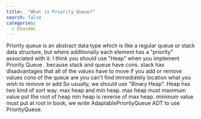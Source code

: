 ```yaml
---
title:  "What is Priority Queue?"
search: false
categories: 
  - DSandAL
---
```



Priority queue is an abstract data type which is like a regular queue or stack data structure, but where additionally each element has a "priority" associated with it.
I think you should use "Heap" when you implement Priority Queue . because stack and queue have cons.
stack has disadvantages that all of the values have to move if you add or remove values
cons of the queue are you can't find immediately location what you wish to remove or add 
So usually, we should use "Binary Heap". 
Heap has two kind of sort way. max heap  and min heap. 
max heap must maximum value put the root of heap
min heap is reverse of max heap. minimum value must put at root 
In book, we write AdaptablePriorityQueue ADT to use PriorityQueue.

<!--stackedit_data:
eyJoaXN0b3J5IjpbNjg0OTg4NDU0LC0zNzA0Mjg2NjldfQ==
-->